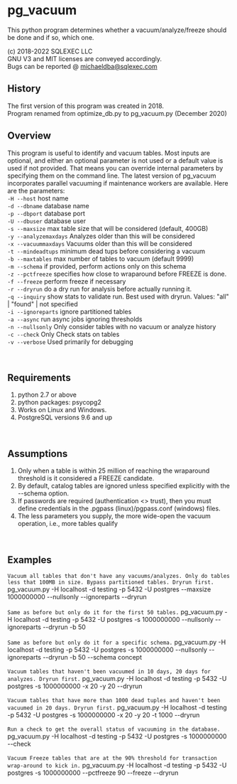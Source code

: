 # pg_vacuum

This python program determines whether a vacuum/analyze/freeze should be done and if so, which one.

(c) 2018-2022 SQLEXEC LLC
<br/>
GNU V3 and MIT licenses are conveyed accordingly.
<br/>
Bugs can be reported @ michaeldba@sqlexec.com


## History
The first version of this program was created in 2018.  
Program renamed from optimize_db.py to pg_vacuum.py (December 2020)

## Overview
This program is useful to identify and vacuum tables.  Most inputs are optional, and either an optional parameter is not used or a default value is used if not provided.  That means you can override internal parameters by specifying them on the command line.  The latest version of pg_vacuum incorporates parallel vacuuming if maintenance workers are available.  Here are the parameters:
<br/>
`-H --host`              host name
<br/>
`-d --dbname`            database name
<br/>
`-p --dbport`            database port
<br/>
`-U --dbuser`            database user
<br/>
`-s --maxsize`           max table size that will be considered (default, 400GB)
<br/>
`-y --analyzemaxdays`    Analyzes older than this will be considered
<br/>
`-x --vacuummaxdays`     Vacuums older than this will be considered
<br/>
`-t --mindeadtups`       minimum dead tups before considering a vacuum
<br/>
`-b --maxtables`         max number of tables to vacuum (default 9999)
<br/>
`-m --schema`            if provided, perform actions only on this schema
<br/>
`-z --pctfreeze`         specifies how close to wraparound before FREEZE is done.
<br/>
`-f --freeze`            perform freeze if necessary
<br/>
`-r --dryrun`            do a dry run for analysis before actually running it.
<br/>
`-q --inquiry`           show stats to validate run.  Best used with dryrun. Values: "all" | "found" | not specified
<br/>
`-i --ignoreparts`       ignore partitioned tables
<br/>
`-a --async`             run async jobs ignoring thresholds
<br/>
`-n --nullsonly`         Only consider tables with no vacuum or analyze history
<br/>
`-c --check`             Only Check stats on tables
<br/>
`-v --verbose`           Used primarily for debugging
<br/>

<br/>

## Requirements
1. python 2.7 or above
2. python packages: psycopg2
3. Works on Linux and Windows.
4. PostgreSQL versions 9.6 and up
<br/>

## Assumptions
1. Only when a table is within 25 million of reaching the wraparound threshold is it considered a FREEZE candidate. 
2. By default, catalog tables are ignored unless specified explicitly with the --schema option.
3. If passwords are required (authentication <> trust), then you must define credentials in the .pgpass (linux)/pgpass.conf (windows) files.
4. The less parameters you supply, the more wide-open the vacuum operation, i.e., more tables qualify
<br/>

## Examples
`Vacuum all tables that don't have any vacuums/analyzes. Only do tables less that 100MB in size. Bypass partitioned tables. Dryrun first.`
pg_vacuum.py -H localhost -d testing -p 5432 -U postgres --maxsize 1000000000 --nullsonly --ignoreparts --dryrun
<br/><br/>
`Same as before but only do it for the first 50 tables.`
pg_vacuum.py -H localhost -d testing -p 5432 -U postgres -s 1000000000 --nullsonly --ignoreparts --dryrun -b 50
<br/><br/>
`Same as before but only do it for a specific schema.`
pg_vacuum.py -H localhost -d testing -p 5432 -U postgres -s 1000000000 --nullsonly --ignoreparts --dryrun -b 50 --schema concept
<br/><br/>
`Vacuum tables that haven't been vacuumed in 10 days, 20 days for analyzes. Dryrun first.`
pg_vacuum.py -H localhost -d testing -p 5432 -U postgres -s 1000000000 -x 20 -y 20 --dryrun
<br/><br/>
`Vacuum tables that have more than 1000 dead tuples and haven't been vacuumed in 20 days. Dryrun first.`
pg_vacuum.py -H localhost -d testing -p 5432 -U postgres -s 1000000000 -x 20 -y 20 -t 1000 --dryrun
<br/><br/>
`Run a check to get the overall status of vacuuming in the database.`
pg_vacuum.py -H localhost -d testing -p 5432 -U postgres -s 1000000000 --check
<br/><br/>
`Vacuum Freeze tables that are at the 90% threshold for transaction wrap-around to kick in.`
pg_vacuum.py -H localhost -d testing -p 5432 -U postgres -s 1000000000 --pctfreeze 90 --freeze --dryrun
<br/><br/>
<br/><br/>


